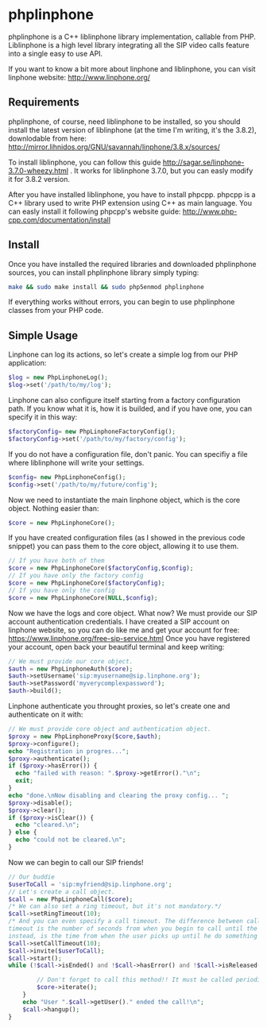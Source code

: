 # phplinphone

phplinphone is a C++ liblinphone library implementation, callable from PHP. Liblinphone is a high level library integrating all the SIP video calls feature into a single easy to use API. 

If you want to know a bit more about linphone and liblinphone, you can visit linphone website: http://www.linphone.org/

Requirements
------------

phplinphone, of course, need liblinphone to be installed, so you should install the latest version of liblinphone (at the time I'm writing, it's the 3.8.2), downlodable from here: http://mirror.lihnidos.org/GNU/savannah/linphone/3.8.x/sources/

To install liblinphone, you can follow this guide http://sagar.se/linphone-3.7.0-wheezy.html . It works for liblinphone 3.7.0, but you can easly modify it for 3.8.2 version.

After you have installed liblinphone, you have to install phpcpp. phpcpp is a C++ library used to write PHP extension using C++ as main language. You can easly install it following phpcpp's website guide: http://www.php-cpp.com/documentation/install

Install
-------

Once you have installed the required libraries and downloaded phplinphone sources, you can install phplinphone library simply typing:

```bash
make && sudo make install && sudo php5enmod phplinphone
```

If everything works without errors, you can begin to use phplinphone classes from your PHP code.

Simple Usage
------------

Linphone can log its actions, so let's create a simple log from our PHP application:

```php
$log = new PhpLinphoneLog();
$log->set('/path/to/my/log');
```

Linphone can also configure itself starting from a factory configuration path. If you know what it is, how it is builded, and if you have one, you can specify it in this way:

```php
$factoryConfig= new PhpLinphoneFactoryConfig();
$factoryConfig->set('/path/to/my/factory/config');
```

If you do not have a configuration file, don't panic. You can specifiy a file where liblinphone will write your settings.

```php
$config= new PhpLinphoneConfig();
$config->set('/path/to/my/future/config');
```

Now we need to instantiate the main linphone object, which is the core object. Nothing easier than:

```php
$core = new PhpLinphoneCore();
```

If you have created configuration files (as I showed in the previous code snippet) you can pass them to the core object, allowing it to use them.

```php
// If you have both of them
$core = new PhpLinphoneCore($factoryConfig,$config);
// If you have only the factory config
$core = new PhpLinphoneCore($factoryConfig);
// If you have only the config
$core = new PhpLinphoneCore(NULL,$config);
```

Now we have the logs and core object. What now? We must provide our SIP account authentication credentials. I have created a SIP account on linphone website, so you can do like me and get your account for free: https://www.linphone.org/free-sip-service.html
Once you have registered your account, open back your beautiful terminal and keep writing:

```php
// We must provide our core object.
$auth = new PhpLinphoneAuth($core);
$auth->setUsername('sip:myusername@sip.linphone.org');
$auth->setPassword('myverycomplexpassword');
$auth->build();
```

Linphone authenticate you throught proxies, so let's create one and authenticate on it with:

```php
// We must provide core object and authentication object.
$proxy = new PhpLinphoneProxy($core,$auth);
$proxy->configure();
echo "Registration in progres...";
$proxy->authenticate();
if ($proxy->hasError()) {
  echo "failed with reason: ".$proxy->getError()."\n";
  exit;
}
echo "done.\nNow disabling and clearing the proxy config... ";
$proxy->disable();
$proxy->clear();
if ($proxy->isClear()) {
  echo "cleared.\n";
} else {
  echo "could not be cleared.\n";
}
```

Now we can begin to call our SIP friends!

```php
// Our buddie
$userToCall = 'sip:myfriend@sip.linphone.org';
// Let's create a call object.
$call = new PhpLinphoneCall($core);
/* We can also set a ring timeout, but it's not mandatory.*/
$call->setRingTimeout(10);
/* And you can even specify a call timeout. The difference between call timeout and ring timeout is that a ring
timeout is the number of seconds from when you begin to call until the user picks up the call. The call timeout,
instead, is the time from when the user picks up until he do something like press a key. Use the call timeout only if you want that the user press a number or something like that. */
$call->setCallTimeout(10);
$call->invite($userToCall);
$call->start();
while (!$call->isEnded() and !$call->hasError() and !$call->isReleased() and !$call->isRingExpired() and !$call->isCallExpired()) {

        // Don't forget to call this method!! It must be called periodically to allow linphone core to do background work!
        $core->iterate();
    }
    echo "User ".$call->getUser()." ended the call!\n";
    $call->hangup();
}
```

